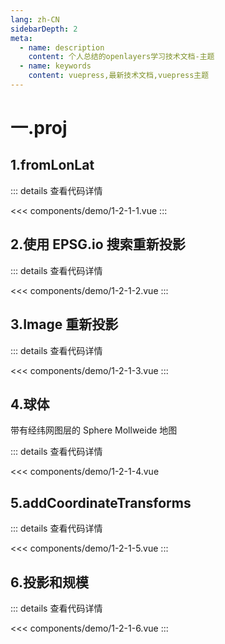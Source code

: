 ```yaml
---
lang: zh-CN
sidebarDepth: 2
meta:
  - name: description
    content: 个人总结的openlayers学习技术文档-主题
  - name: keywords
    content: vuepress,最新技术文档,vuepress主题
---
```


# 一.proj

## 1.fromLonLat

  <Container url="/resume/?type=openlayers&name=1-2-1-1.vue" />

::: details 查看代码详情

<<< components/demo/1-2-1-1.vue
:::

## 2.使用 EPSG.io 搜索重新投影

  <Container url="/resume/?type=openlayers&name=1-2-1-2.vue" />

::: details 查看代码详情

<<< components/demo/1-2-1-2.vue
:::

## 3.Image 重新投影

  <Container url="/resume/?type=openlayers&name=1-2-1-3.vue" />

::: details 查看代码详情

<<< components/demo/1-2-1-3.vue
:::

## 4.球体

带有经纬网图层的 Sphere Mollweide 地图

  <Container url="/resume/?type=openlayers&name=1-2-1-4.vue" />

::: details 查看代码详情

<<< components/demo/1-2-1-4.vue

## 5.addCoordinateTransforms

  <Container url="/resume/?type=openlayers&name=1-2-1-5.vue" />

::: details 查看代码详情

<<< components/demo/1-2-1-5.vue
:::

## 6.投影和规模

  <Container url="/resume/?type=openlayers&name=1-2-1-6.vue" />

::: details 查看代码详情

<<< components/demo/1-2-1-6.vue
:::
